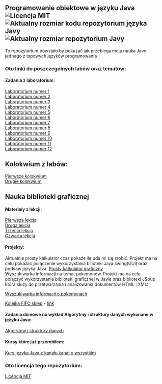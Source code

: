 ## Programowanie obiektowe w języku Java ![Licencja MIT](https://img.shields.io/github/license/Prawy126/Java) ![Aktualny rozmiar kodu repozytorium języka Javy](https://img.shields.io/github/languages/code-size/Prawy126/Java) ![Aktualny rozmiar repozytorium Javy](https://img.shields.io/github/repo-size/Prawy126/Java)
To repozytorium powstało by pokazać jak przebiega moja nauka Javy jednego z topowych języków programowania
### Oto linki do poszczególnych labów oraz tematów:
#### Zadania z laboratorium:
[Laboratorium numer 1](https://github.com/Prawy126/Java/tree/main/Laby/lab1)  
[Laboratorium numer 2](https://github.com/Prawy126/Java/tree/main/Laby/lab2)  
[Laboratorium numer 3](https://github.com/Prawy126/Java/tree/main/Laby/Lab3)  
[Laboratorium numer 4](https://github.com/Prawy126/Java/tree/main/Laby/lab%204)  
[Laboratorium numer 5](https://github.com/Prawy126/Java/tree/main/Laby/lab%205)  
[Laboratorium numer 6](https://github.com/Prawy126/Java/tree/main/Laby/lab%206)  
[Laboratorium numer 7](https://github.com/Prawy126/Java/tree/main/Laby/lab7)  
[Laboratorium numer 8](https://github.com/Prawy126/Java/tree/main/Laby/lab%208)  
[Laboratorium numer 9](https://github.com/Prawy126/Java/tree/main/Laby/lab%209)  
[Laboratorium numer 10](https://github.com/Prawy126/Java/tree/main/Laby/lab%2010)  
[Laboratorium numer 11](https://github.com/Prawy126/Java/tree/main/Laby/lab%2011)  
[Laboratorium numer 12](https://github.com/Prawy126/Java/tree/main/Laby/lab%2012)  

## Kolokwium z labów:
[Pierwsze kolokwium](https://github.com/Prawy126/Java/tree/main/Kolokwium/Kolokwium)  
[Drugie kolokwium](https://github.com/Prawy126/Java/tree/main/Kolokiwum/Kolokwium%202)  

## Nauka biblioteki graficznej
#### Materiały z lekcji:
[Pierwsza lekcja](https://github.com/Prawy126/Java/tree/main/Biblioteka_graficzna/MojeOkienko)  
[Druga lekcja](https://github.com/Prawy126/Java/tree/main/Biblioteka_graficzna/Lekcja2)  
[Trzecia lekcja](https://github.com/Prawy126/Java/tree/main/Biblioteka_graficzna/lekcja3)   
[Czwarta lekcja](https://github.com/Prawy126/Java/tree/main/Biblioteka_graficzna/lekcja4)  
#### Projekty:
Aktualnie prosty kalkulator czas pokaże ile uda mi się zrobić. Projekt ma na celu pokazać połączenie wykorzystania 
bilioteki Java swing(GUI) oraz podsaw języka Java:
[Prosty kalkulator graficzny](https://github.com/Prawy126/Java/tree/main/Biblioteka_graficzna/kalkulator)  
Wyszukiwarka informacji na temat pokemonów. Projekt ma na celu połączyć wykorzystanie biblioteki graficznej w Javie oraz biblioteki JSoup która służy
do przetwarzania i analizowania dokumentów HTML i XML:

[Wyszukiwarka informacji o pokemonach](https://github.com/Prawy126/Java/tree/main/Biblioteka_graficzna/Pokemon) 

[Kolejka FIFO sklep](htttps://github.com/Prawy126/KOLEJKA-FIFO)
    - [link](prawy126.github.io/Kolejka-FIFO/)

#### Zadania domowe na wykład Algorytmy i struktury danych wykonane w języku Java:
[Algorytmy i struktury danych](https://github.com/Prawy126/Java/tree/main/Algorytmy)  

#### Kursy które już przerobiłem:
[Kurs języka Java z kanału kanał o wszystkim](https://github.com/Prawy126/Java/tree/main/Kurs_Kanal_O_Wszystkim)  

### Oto licencja tego repozytorium:
[Licencja MIT](https://github.com/Prawy126/Java/tree/main/LICENSE)
